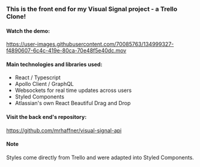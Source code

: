 ### This is the front end for my Visual Signal project - a Trello Clone!

#### Watch the demo:

https://user-images.githubusercontent.com/70085763/134999327-f4890607-6c4c-419e-80ca-70e48f5e40dc.mov

#### Main technologies and libraries used:

- React / Typescript
- Apollo Client / GraphQL
- Websockets for real time updates across users
- Styled Components
- Atlassian's own React Beautiful Drag and Drop

#### Visit the back end's repository:

https://github.com/mrhaffner/visual-signal-api

#### Note
Styles come directly from Trello and were adapted into Styled Components.
